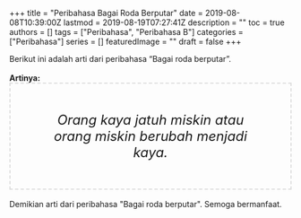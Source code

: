 +++
title = "Peribahasa Bagai Roda Berputar"
date = 2019-08-08T10:39:00Z
lastmod = 2019-08-19T07:27:41Z
description = ""
toc = true
authors = []
tags = ["Peribahasa", "Peribahasa B"]
categories = ["Peribahasa"]
series = []
featuredImage = ""
draft = false
+++

<div dir="ltr" style="text-align: left;" trbidi="on"><div style="text-align: justify;">Berikut ini adalah arti dari peribahasa “Bagai roda berputar”.</div><br /><div style="text-align: justify;"><b>Artinya:</b></div><div style="border: 2px dashed #ddd; font-size: 24px; height: auto; margin: 0 auto; padding: 50px; text-align: center; width: auto;"><i>Orang kaya jatuh miskin atau orang miskin berubah menjadi kaya.</i></div><div style="text-align: justify;"><br /></div><div style="text-align: justify;">Demikian arti dari peribahasa "Bagai roda berputar". Semoga bermanfaat.</div></div>

